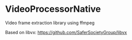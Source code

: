 # VideoProcessorNative
Video frame extraction library using ffmpeg

Based on libvx: https://github.com/SaferSocietyGroup/libvx